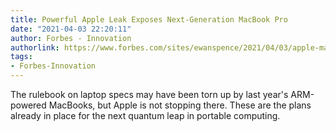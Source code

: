 ```yaml
---
title: Powerful Apple Leak Exposes Next-Generation MacBook Pro
date: "2021-04-03 22:20:11"
author: Forbes - Innovation
authorlink: https://www.forbes.com/sites/ewanspence/2021/04/03/apple-macos-macbook-pro-m1-m2-leak-4nm-apple-silicon/
tags:
- Forbes-Innovation
---
```

The rulebook on laptop specs may have been torn up by last year's ARM-powered MacBooks, but Apple is not stopping there. These are the plans already in place for the next quantum leap in portable computing.